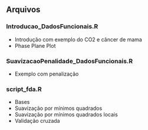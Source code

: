 ## Arquivos

### Introducao_DadosFuncionais.R

  - Introdução com exemplo do CO2 e câncer de mama
  - Phase Plane Plot

### SuavizacaoPenalidade_DadosFuncionais.R

  - Exemplo com penalização

### script_fda.R

  - Bases
  - Suavização por mínimos quadrados 
  - Suavização por mínimos quadrados locais
  - Validação cruzada

